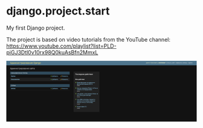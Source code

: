 # django.project.start
My first Django project.

The project is based on video tutorials from the YouTube channel: https://www.youtube.com/playlist?list=PLD-piGJ3Dtl0v10rx98Q0kuAsBfn2MmxL

![Image text](https://github.com/Igoryndezp/django.project.start/blob/main/admin_page.png)
